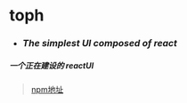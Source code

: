 # toph
- ### *The simplest UI composed of react*

##### 一个正在建设的 reactUI 

> [npm地址](https://www.npmjs.com/package/npcless)

